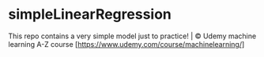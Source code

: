 # simpleLinearRegression
This repo contains a very simple model just to practice!  |  © Udemy machine learning A-Z course [https://www.udemy.com/course/machinelearning/]
